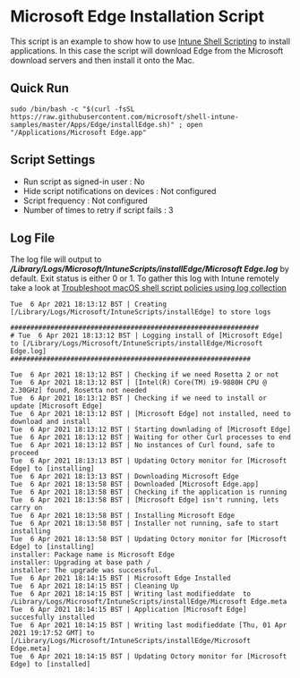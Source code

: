 # Microsoft Edge Installation Script

This script is an example to show how to use [Intune Shell Scripting](https://docs.microsoft.com/en-us/mem/intune/apps/macos-shell-scripts) to install applications. In this case the script will download Edge from the Microsoft download servers and then install it onto the Mac.

## Quick Run

```
sudo /bin/bash -c "$(curl -fsSL https://raw.githubusercontent.com/microsoft/shell-intune-samples/master/Apps/Edge/installEdge.sh)" ; open "/Applications/Microsoft Edge.app"
```

## Script Settings

- Run script as signed-in user : No
- Hide script notifications on devices : Not configured
- Script frequency : Not configured
- Number of times to retry if script fails : 3

## Log File

The log file will output to ***/Library/Logs/Microsoft/IntuneScripts/installEdge/Microsoft Edge.log*** by default. Exit status is either 0 or 1. To gather this log with Intune remotely take a look at  [Troubleshoot macOS shell script policies using log collection](https://docs.microsoft.com/en-us/mem/intune/apps/macos-shell-scripts#troubleshoot-macos-shell-script-policies-using-log-collection)

```
Tue  6 Apr 2021 18:13:12 BST | Creating [/Library/Logs/Microsoft/IntuneScripts/installEdge] to store logs

##############################################################
# Tue  6 Apr 2021 18:13:12 BST | Logging install of [Microsoft Edge] to [/Library/Logs/Microsoft/IntuneScripts/installEdge/Microsoft Edge.log]
############################################################

Tue  6 Apr 2021 18:13:12 BST | Checking if we need Rosetta 2 or not
Tue  6 Apr 2021 18:13:12 BST | [Intel(R) Core(TM) i9-9880H CPU @ 2.30GHz] found, Rosetta not needed
Tue  6 Apr 2021 18:13:12 BST | Checking if we need to install or update [Microsoft Edge]
Tue  6 Apr 2021 18:13:12 BST | [Microsoft Edge] not installed, need to download and install
Tue  6 Apr 2021 18:13:12 BST | Starting downlading of [Microsoft Edge]
Tue  6 Apr 2021 18:13:12 BST | Waiting for other Curl processes to end
Tue  6 Apr 2021 18:13:12 BST | No instances of Curl found, safe to proceed
Tue  6 Apr 2021 18:13:13 BST | Updating Octory monitor for [Microsoft Edge] to [installing]
Tue  6 Apr 2021 18:13:13 BST | Downloading Microsoft Edge
Tue  6 Apr 2021 18:13:58 BST | Downloaded [Microsoft Edge.app]
Tue  6 Apr 2021 18:13:58 BST | Checking if the application is running
Tue  6 Apr 2021 18:13:58 BST | [Microsoft Edge] isn't running, lets carry on
Tue  6 Apr 2021 18:13:58 BST | Installing Microsoft Edge
Tue  6 Apr 2021 18:13:58 BST | Installer not running, safe to start installing
Tue  6 Apr 2021 18:13:58 BST | Updating Octory monitor for [Microsoft Edge] to [installing]
installer: Package name is Microsoft Edge
installer: Upgrading at base path /
installer: The upgrade was successful.
Tue  6 Apr 2021 18:14:15 BST | Microsoft Edge Installed
Tue  6 Apr 2021 18:14:15 BST | Cleaning Up
Tue  6 Apr 2021 18:14:15 BST | Writing last modifieddate  to /Library/Logs/Microsoft/IntuneScripts/installEdge/Microsoft Edge.meta
Tue  6 Apr 2021 18:14:15 BST | Application [Microsoft Edge] succesfully installed
Tue  6 Apr 2021 18:14:15 BST | Writing last modifieddate [Thu, 01 Apr 2021 19:17:52 GMT] to [/Library/Logs/Microsoft/IntuneScripts/installEdge/Microsoft Edge.meta]
Tue  6 Apr 2021 18:14:15 BST | Updating Octory monitor for [Microsoft Edge] to [installed]

```